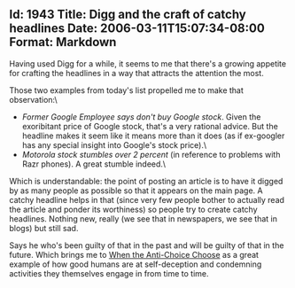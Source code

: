 Id: 1943
Title: Digg and the craft of catchy headlines
Date: 2006-03-11T15:07:34-08:00
Format: Markdown
--------------
Having used Digg for a while, it seems to me that there's a growing
appetite for crafting the headlines in a way that attracts the attention
the most.

Those two examples from today's list propelled me to make that
observation:\

-   *Former Google Employee says don't buy Google stock*. Given the
    exoribitant price of Google stock, that's a very rational advice.
    But the headline makes it seem like it means more than it does (as
    if ex-googler has any special insight into Google's stock price).\
-   *Motorola stock stumbles over 2 percent* (in reference to problems
    with Razr phones). A great stumble indeed.\

Which is understandable: the point of posting an article is to have it
digged by as many people as possible so that it appears on the main
page. A catchy headline helps in that (since very few people bother to
actually read the article and ponder its worthiness) so people try to
create catchy headlines. Nothing new, really (we see that in newspapers,
we see that in blogs) but still sad.

Says he who's been guilty of that in the past and will be guilty of that
in the future. Which brings me to [When the Anti-Choice
Choose](http://mypage.direct.ca/w/writer/anti-tales.html) as a great
example of how good humans are at self-deception and condemning
activities they themselves engage in from time to time.
